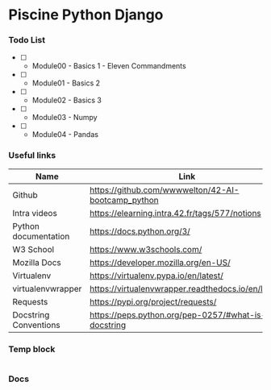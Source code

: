 # Piscine Python Django

### Todo List
- [ ] - Module00 - Basics 1 - Eleven Commandments
- [ ] - Module01 - Basics 2
- [ ] - Module02 - Basics 3
- [ ] - Module03 - Numpy
- [ ] - Module04 - Pandas

### Useful links
| Name | Link |
| - | - |
| Github  | https://github.com/wwwwelton/42-AI-bootcamp_python |
| Intra videos | https://elearning.intra.42.fr/tags/577/notions |
| Python documentation | https://docs.python.org/3/ |
| W3 School | https://www.w3schools.com/ |
| Mozilla Docs | https://developer.mozilla.org/en-US/ |
| Virtualenv | https://virtualenv.pypa.io/en/latest/ |
| virtualenvwrapper | https://virtualenvwrapper.readthedocs.io/en/latest/ |
| Requests | https://pypi.org/project/requests/ |
| Docstring Conventions | https://peps.python.org/pep-0257/#what-is-a-docstring |

### Temp block
```code

```

### Docs
```code

```
